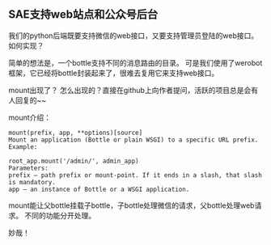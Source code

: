 ## SAE支持web站点和公众号后台

我们的python后端既要支持微信的web接口，又要支持管理员登陆的web接口。
如何实现？


简单的想法是，一个bottle支持不同的消息路由的目录。
可是我们使用了werobot框架，它已经将bottle封装起来了，很难去复用它来支持web接口。


mount出现了？
怎么出现的？直接在github上向作者提问，活跃的项目总是会有人回复的~~

mount介绍：

```
mount(prefix, app, **options)[source]
Mount an application (Bottle or plain WSGI) to a specific URL prefix. Example:

root_app.mount('/admin/', admin_app)
Parameters:	
prefix – path prefix or mount-point. If it ends in a slash, that slash is mandatory.
app – an instance of Bottle or a WSGI application.
```
mount能让父bottle挂载子bottle，子bottle处理微信的请求，父bottle处理web请求。
不同的功能分开处理。

妙哉！

